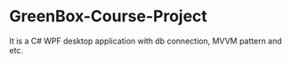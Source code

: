 # GreenBox-Course-Project
It is a C# WPF desktop application with db connection, MVVM pattern and etc.
